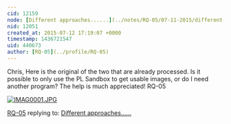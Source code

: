 ```yaml
---
cid: 12159
node: [Different approaches......](../notes/RQ-05/07-11-2015/different-approaches)
nid: 12051
created_at: 2015-07-12 17:19:07 +0000
timestamp: 1436721547
uid: 440673
author: [RQ-05](../profile/RQ-05)
---
```


Chris, Here is the original of the two that are already processed. Is it possible to only use the PL Sandbox to get usable images, or do I need another program? The help is much appreciated!
RQ-05

[![IMAG0001.JPG](https://i.publiclab.org/system/images/photos/000/010/643/medium/IMAG0001.JPG)](https://i.publiclab.org/system/images/photos/000/010/643/original/IMAG0001.JPG)



[RQ-05](../profile/RQ-05) replying to: [Different approaches......](../notes/RQ-05/07-11-2015/different-approaches)

